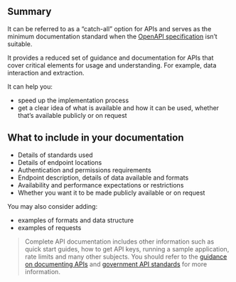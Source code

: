 ## Summary

It can be referred to as a “catch-all” option for APIs and serves as the minimum documentation standard when the [OpenAPI specification](https://housing-data-standards.netlify.app/procurement/describe-apis-using-the-openapi-specification/) isn’t suitable.

It provides a reduced set of guidance and documentation for APIs that cover critical elements for usage and understanding. For example, data interaction and extraction. 

It can help you:

* speed up the implementation process  
* get a clear idea of what is available and how it can be used, whether that’s available publicly or on request

## What to include in your documentation

* Details of standards used  
* Details of endpoint locations  
* Authentication and permissions requirements  
* Endpoint description, details of data available and formats  
* Availability and performance expectations or restrictions  
* Whether you want it to be made publicly available or on request

You may also consider adding:

* examples of formats and data structure  
* examples of requests

> Complete API documentation includes other information such as quick start guides, how to get API keys, running a sample application, rate limits and many other subjects. You should refer to the [guidance on documenting APIs](https://www.gov.uk/guidance/how-to-document-apis) and [government API standards](https://www.gov.uk/guidance/gds-api-technical-and-data-standards) for more information.

